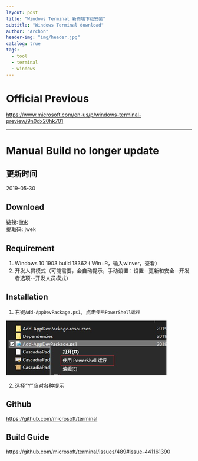 ```yaml
---
layout: post
title: "Windows Terminal 新终端下载安装"
subtitle: "Windows Terminal download"
author: "Archon"
header-img: "img/header.jpg"
catalog: true
tags:
  - tool
  - terminal
  - windows
---
```


# Official Previous
https://www.microsoft.com/en-us/p/windows-terminal-preview/9n0dx20hk701

---

# Manual Build no longer update

## 更新时间
2019-05-30


## Download
链接: [link][Baidu]  
提取码: jwek 


## Requirement
1. Windows 10 1903 build  18362 ( Win+R，输入winver，查看）
2. 开发人员模式（可能需要，会自动提示，手动设置：设置--更新和安全--开发者选项--开发人员模式）

## Installation


1. 右键`Add-AppDevPackage.ps1`，点击`使用PowerShell运行`

![](/img/2019-05-30-windows-terminal/img-1.jpg)

2. 选择“Y”应对各种提示

## Github
https://github.com/microsoft/terminal


## Build Guide
https://github.com/microsoft/terminal/issues/489#issue-441161390



[Baidu]: https://pan.baidu.com/s/1YcHi3qz6hTdUf5F3sJoVyA
